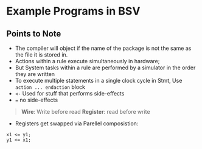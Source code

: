 # Example Programs in BSV
## Points to Note
- The compiler will object if the name of the package is not the same as the file it is stored in.
- Actions within a rule execute simultaneously in hardware; 
- But System tasks within a rule are performed by a simulator in the order they are written
- To execute multiple statements in a single clock cycle in Stmt, Use `action ... endaction` block
- `<-` Used for stuff that performs side-effects
- `=` no side-effects
> **Wire**: Write before read
> **Register**: read before write
- Registers get swapped via Parellel composistion: 
```
x1 <= y1;
y1 <= x1;
```

